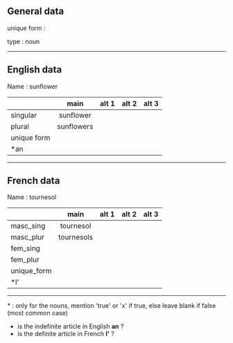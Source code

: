 ## General data

unique form :

type : noun

---

## English data

Name : sunflower

|             |    main    | alt 1 | alt 2 | alt 3 |
| :---------- | :--------: | :---: | :---: | ----- |
| singular    | sunflower  |       |       |       |
| plural      | sunflowers |       |       |       |
| unique form |            |       |       |       |
| \*an        |            |       |       |       |

---

## French data

Name : tournesol

|             |    main    | alt 1 | alt 2 | alt 3 |
| :---------- | :--------: | :---: | :---: | :---: |
| masc_sing   | tournesol  |       |       |       |
| masc_plur   | tournesols |       |       |       |
| fem_sing    |            |       |       |       |
| fem_plur    |            |       |       |       |
| unique_form |            |       |       |       |
| \*l'        |            |       |       |       |

---

\* : only for the nouns, mention 'true' or 'x' if true, else leave blank if false (most common case)

- is the indefinite article in English **an** ?
- is the definite article in French **l'** ?
